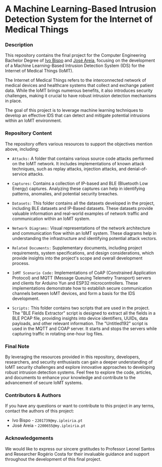 # A Machine Learning-Based Intrusion Detection System for the Internet of Medical Things

### Description

This repository contains the final project for the Computer Engineering Bachelor Degree of <a href="https://github.com/ivoafonsobispo">Ivo Bispo</a> and <a href="https://github.com/joseareia">José Areia</a>, focusing on the development of a Machine Learning-Based Intrusion Detection System (IDS) for the Internet of Medical Things (IoMT).

The Internet of Medical Things refers to the interconnected network of medical devices and healthcare systems that collect and exchange patient data. While the IoMT brings numerous benefits, it also introduces security challenges, making it crucial to have robust intrusion detection mechanisms in place.

The goal of this project is to leverage machine learning techniques to develop an effective IDS that can detect and mitigate potential intrusions within an IoMT environment. 

### Repository Content

The repository offers various resources to support the objectives mention above, including:

- `Attacks:` A folder that contains various source code attacks performed on the IoMT network. It includes implementations of known attack techniques, such as replay attacks, injection attacks, and denial-of-service attacks.

- `Captures:` Contains a collection of IP-based and BLE (Bluetooth Low Energy) captures. Analyzing these captures can help in identifying patterns, anomalies, and potential security breaches.

- `Datasets:` This folder contains all the datasets developed in the project, including BLE datasets and IP-Based datasets. These datasets provide valuable information and real-world examples of network traffic and communication within an IoMT system.

- `Network Diagrams:` Visual representations of the network architecture and communication flow within an IoMT system. These diagrams help in understanding the infrastructure and identifying potential attack vectors.

- `Related Documents:` Supplementary documents, including project requirements, system specifications, and design considerations, which provide insights into the project's scope and overall development process.

- `IoMT Scenario Code:` Implementations of CoAP (Constrained Application Protocol) and MQTT (Message Queuing Telemetry Transport) servers and clients for Arduino Yun and ESP32 microcontrollers. These implementations demonstrate how to establish secure communication channels between IoMT devices, and form a basis for the IDS development.

- `Scripts:` This folder contains two scripts that are used in the project. The "BLE Fields Extractor" script is designed to extract all the fields in a BLE PCAP file, providing insights into device identifiers, UUIDs, data payloads, and other relevant information. The "Untitled192" script is used in the MQTT and COAP server. It starts and stops the servers while capturing traffic in rotating one-hour log files.

### Final Note

By leveraging the resources provided in this repository, developers, researchers, and security enthusiasts can gain a deeper understanding of IoMT security challenges and explore innovative approaches to developing robust intrusion detection systems. Feel free to explore the code, articles, and documents to enhance your knowledge and contribute to the advancement of secure IoMT systems.

### Contributors & Authors

If you have any questions or want to contribute to this project in any terms, contact the authors of this project:

- Ivo Bispo - `2201739@my.ipleiria.pt`
- José Areia - `2200655@my.ipleiria.pt`

### Acknowledgements

We would like to express our sincere gratitudes to Professor Leonel Santos and Researcher Rogério Costa for their invaluable guidance and support throughout the development of this final project.

